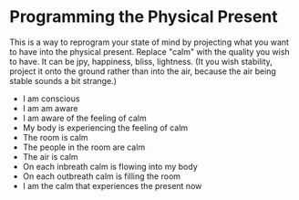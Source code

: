 # Programming the Physical Present

This is a way to reprogram your state of mind by projecting what you want to have into the physical present. Replace "calm" with the quality you wish to have. It can be jpy, happiness, bliss, lightness. (It you wish stability, project it onto the ground rather than into the air, because the air being stable sounds a bit strange.)

- I am conscious
- I am am aware
- I am aware of the feeling of calm
- My body is experiencing the feeling of calm
- The room is calm
- The people in the room are calm
- The air is calm
- On each inbreath calm is flowing into my body
- On each outbreath calm is filling the room
- I am the calm that experiences the present now
